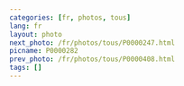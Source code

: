 ```yaml
---
categories: [fr, photos, tous]
lang: fr
layout: photo
next_photo: /fr/photos/tous/P0000247.html
picname: P0000282
prev_photo: /fr/photos/tous/P0000408.html
tags: []
---
```

